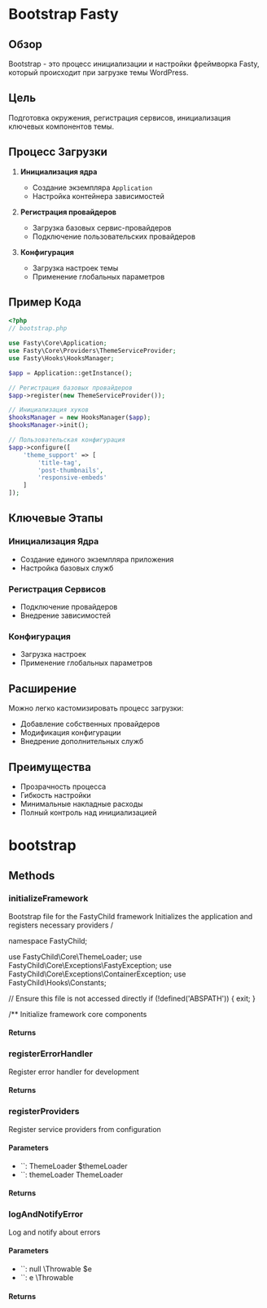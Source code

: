 # Bootstrap Fasty

## Обзор

Bootstrap - это процесс инициализации и настройки фреймворка Fasty, который происходит при загрузке темы WordPress.

## Цель

Подготовка окружения, регистрация сервисов, инициализация ключевых компонентов темы.

## Процесс Загрузки

1. **Инициализация ядра**
   - Создание экземпляра `Application`
   - Настройка контейнера зависимостей

2. **Регистрация провайдеров**
   - Загрузка базовых сервис-провайдеров
   - Подключение пользовательских провайдеров

3. **Конфигурация**
   - Загрузка настроек темы
   - Применение глобальных параметров

## Пример Кода

```php
<?php
// bootstrap.php

use Fasty\Core\Application;
use Fasty\Core\Providers\ThemeServiceProvider;
use Fasty\Hooks\HooksManager;

$app = Application::getInstance();

// Регистрация базовых провайдеров
$app->register(new ThemeServiceProvider());

// Инициализация хуков
$hooksManager = new HooksManager($app);
$hooksManager->init();

// Пользовательская конфигурация
$app->configure([
    'theme_support' => [
        'title-tag',
        'post-thumbnails',
        'responsive-embeds'
    ]
]);
```

## Ключевые Этапы

### Инициализация Ядра
- Создание единого экземпляра приложения
- Настройка базовых служб

### Регистрация Сервисов
- Подключение провайдеров
- Внедрение зависимостей

### Конфигурация
- Загрузка настроек
- Применение глобальных параметров

## Расширение

Можно легко кастомизировать процесс загрузки:
- Добавление собственных провайдеров
- Модификация конфигурации
- Внедрение дополнительных служб

## Преимущества

- Прозрачность процесса
- Гибкость настройки
- Минимальные накладные расходы
- Полный контроль над инициализацией

# bootstrap

<!-- @doc-source: bootstrap -->


## Methods

### initializeFramework
<!-- @doc-source: bootstrap.initializeFramework -->
Bootstrap file for the FastyChild framework
Initializes the application and registers necessary providers
/

namespace FastyChild;

use FastyChild\Core\ThemeLoader;
use FastyChild\Core\Exceptions\FastyException;
use FastyChild\Core\Exceptions\ContainerException;
use FastyChild\Hooks\Constants;

// Ensure this file is not accessed directly
if (!defined('ABSPATH')) {
exit;
}

/**
Initialize framework core components

#### Returns



### registerErrorHandler
<!-- @doc-source: bootstrap.registerErrorHandler -->
Register error handler for development

#### Returns



### registerProviders
<!-- @doc-source: bootstrap.registerProviders -->
Register service providers from configuration

#### Parameters

- ``: ThemeLoader $themeLoader
- ``: themeLoader ThemeLoader

#### Returns



### logAndNotifyError
<!-- @doc-source: bootstrap.logAndNotifyError -->
Log and notify about errors

#### Parameters

- ``: null \Throwable $e
- ``: e \Throwable

#### Returns



